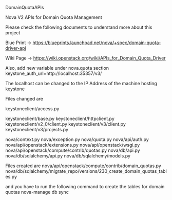 DomainQuotaAPIs

Nova V2 APIs for Domain Quota Management

Please check the following documents to understand more about this project

Blue Print -> https://blueprints.launchpad.net/nova/+spec/domain-quota-driver-api

Wiki Page -> https://wiki.openstack.org/wiki/APIs_for_Domain_Quota_Driver

Also, add new variable under nova.quota section
keystone_auth_url=http://localhost:35357/v3/

The localhost can be changed to the IP Address of the machine hosting keystone 

Files changed are

keystoneclient/access.py

keystoneclient/base.py
keystoneclient/httpclient.py
keystoneclient/v2_0/client.py
keystoneclient/v3/client.py
keystoneclient/v3/projects.py


nova/context.py
nova/exception.py
nova/quota.py
nova/api/auth.py
nova/api/openstack/extensions.py
nova/api/openstack/wsgi.py
nova/api/openstack/compute/contrib/quotas.py
nova/db/api.py
nova/db/sqlalchemy/api.py
nova/db/sqlalchemy/models.py

Files created are
nova/api/openstack/compute/contrib/domain_quotas.py
nova/db/sqlalchemy/migrate_repo/versions/230_create_domain_quotas_tables.py

and you have to run the following command to create the tables for domain quotas
nova-manage db sync
